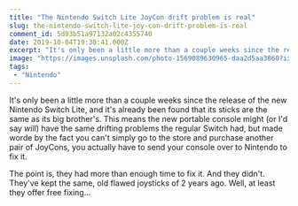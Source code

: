 ```yaml
---
title: "The Nintendo Switch Lite JoyCon drift problem is real"
slug: the-nintendo-switch-lite-joy-con-drift-problem-is-real
comment_id: 5d93b51a97132a02c4355740
date: 2019-10-04T19:30:41.000Z
excerpt: "It's only been a little more than a couple weeks since the release of the new Nintendo Switch Lite, and it's already been found that its sticks are the same as its big brother's..."
image: "https://images.unsplash.com/photo-1569089630965-daa2d5aa3860?ixlib=rb-1.2.1&q=80&fm=jpg&crop=entropy&cs=tinysrgb&w=2000&fit=max&ixid=eyJhcHBfaWQiOjExNzczfQ"
tags: 
 - "Nintendo"
---
```


<p>It's only been a little more than a couple weeks since the release of the new Nintendo Switch Lite, and it's already been found that its sticks are the same as its big brother's. This means the new portable console might (or I'd say <em>will</em>) have the same drifting problems the regular Switch had, but made worde by the fact you can't simply go to the store and purchase another pair of JoyCons, you actually have to send your console over to Nintendo to fix it.</p><p>The point is, they had more than enough time to fix it. And they didn't. They've kept the same, old flawed joysticks of 2 years ago. Well, at least they offer free fixing...</p>